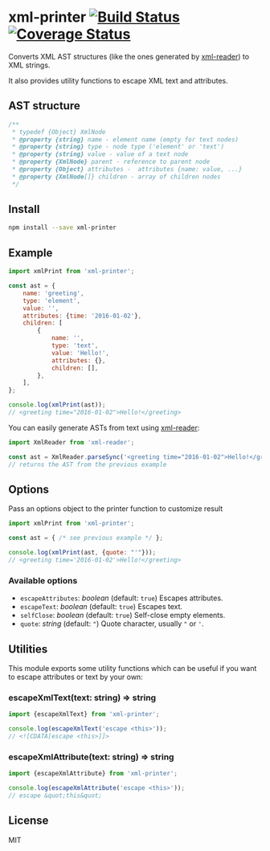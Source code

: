 # xml-printer [![Build Status](https://travis-ci.org/pladaria/xml-printer.svg)](https://travis-ci.org/pladaria/xml-printer) [![Coverage Status](https://coveralls.io/repos/github/pladaria/xml-printer/badge.svg?branch=master)](https://coveralls.io/github/pladaria/xml-printer?branch=master)

Converts XML AST structures (like the ones generated by [xml-reader](https://www.github.com/pladaria/xml-reader)) to XML strings.

It also provides utility functions to escape XML text and attributes.

## AST structure

```javascript
/**
 * typedef {Object} XmlNode
 * @property {string} name - element name (empty for text nodes)
 * @property {string} type - node type ('element' or 'text')
 * @property {string} value - value of a text node
 * @property {XmlNode} parent - reference to parent node
 * @property {Object} attributes -  attributes {name: value, ...}
 * @property {XmlNode[]} children - array of children nodes
 */
```
## Install

```bash
npm install --save xml-printer
```

## Example

```javascript
import xmlPrint from 'xml-printer';

const ast = {
    name: 'greeting',
    type: 'element',
    value: '',
    attributes: {time: '2016-01-02'},
    children: [
        {
            name: '',
            type: 'text',
            value: 'Hello!',
            attributes: {},
            children: [],
        },
    ],
};

console.log(xmlPrint(ast));
// <greeting time="2016-01-02">Hello!</greeting>
```

You can easily generate ASTs from text using [xml-reader](https://www.github.com/pladaria/xml-reader):

```javascript
import XmlReader from 'xml-reader';

const ast = XmlReader.parseSync('<greeting time="2016-01-02">Hello!</greeting>');
// returns the AST from the previous example
```

## Options

Pass an options object to the printer function to customize result

```javascript
import xmlPrint from 'xml-printer';

const ast = { /* see previous example */ };

console.log(xmlPrint(ast, {quote: "'"}));
// <greeting time='2016-01-02'>Hello!</greeting>
```

### Available options

- `escapeAttributes`: *boolean* (default: `true`) Escapes attributes.
- `escapeText`: *boolean* (default: `true`) Escapes text.
- `selfClose`: *boolean* (default: `true`) Self-close empty elements.
- `quote`: *string* (default: `"`) Quote character, usually `"` or `'`.

## Utilities

This module exports some utility functions which can be useful if you want to escape attributes or text by your own:

### escapeXmlText(text: string) => string

```javascript
import {escapeXmlText} from 'xml-printer';

console.log(escapeXmlText('escape <this>'));
// <![CDATA[escape <this>]]>
```

### escapeXmlAttribute(text: string) => string

```javascript
import {escapeXmlAttribute} from 'xml-printer';

console.log(escapeXmlAttribute('escape <this>'));
// escape &quot;this&quot;
```

## License

MIT
